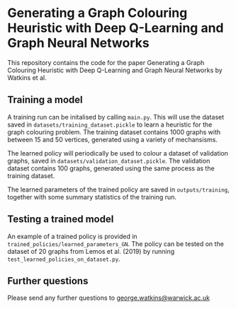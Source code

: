 # Generating a Graph Colouring Heuristic with Deep Q-Learning and Graph Neural Networks

This repository contains the code for the paper Generating a Graph Colouring Heuristic with Deep Q-Learning and Graph Neural Networks by Watkins et al.

## Training a model

A training run can be initalised by calling `main.py`. This will use the dataset saved in `datasets/training_dataset.pickle` to learn a heuristic for the graph colouring problem. The training dataset contains 1000 graphs with between 15 and 50 vertices, generated using a variety of mechansisms. 

The learned policy will periodically be used to colour a dataset of validation graphs, saved in `datasets/validation_dataset.pickle`. The validation dataset contains 100 graphs, generated using the same process as the training dataset.

The learned parameters of the trained policy are saved in `outputs/training`, together with some summary statistics of the training run.

## Testing a trained model

An example of a trained policy is provided in `trained_policies/learned_parameters_GN`. The policy can be tested on the dataset of 20 graphs from Lemos et al. (2019) by running `test_learned_policies_on_dataset.py`. 

## Further questions
Please send any further questions to george.watkins@warwick.ac.uk